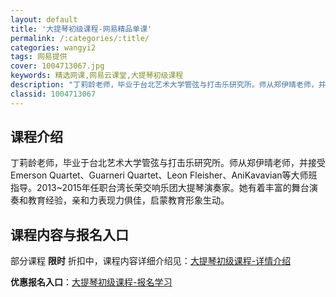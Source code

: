 ```yaml
---
layout: default
title: '大提琴初级课程-网易精品单课'
permalink: /:categories/:title/
categories: wangyi2
tags: 网易提供
cover: 1004713067.jpg
keywords: 精选网课,网易云课堂,大提琴初级课程
description: "丁莉龄老师，毕业于台北艺术大学管弦与打击乐研究所。师从郑伊晴老师，并接受EmersonQuartet、GuarneriQuartet、LeonFleisher、AniKavavian等大师班"
classid: 1004713067
---
```


## 课程介绍

丁莉龄老师，毕业于台北艺术大学管弦与打击乐研究所。师从郑伊晴老师，并接受Emerson Quartet、Guarneri Quartet、Leon Fleisher、AniKavavian等大师班指导。2013~2015年任职台湾长荣交响乐团大提琴演奏家。她有着丰富的舞台演奏和教育经验，亲和力表现力俱佳，启蒙教育形象生动。

## 课程内容与报名入口

部分课程 **限时** 折扣中，课程内容详细介绍见：[大提琴初级课程-详情介绍](https://study.163.com/course/introduction/1004713067.htm?share=1&shareId=1025206652&utm_campaign=share&utm_medium=iphoneShare&utm_source=&utm_u=1025206652)

**优惠报名入口**：[大提琴初级课程-报名学习](https://study.163.com/course/introduction/1004713067.htm?share=1&shareId=1025206652&utm_campaign=share&utm_medium=iphoneShare&utm_source=&utm_u=1025206652)

